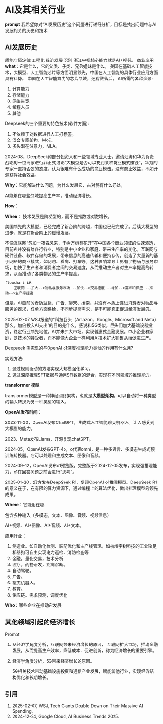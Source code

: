 # AI及其相关行业
**prompt**
我希望你对“AI发展历史"这个问题进行递归分析，目标是找出问题中与AI发展相关的历史和技术

## AI发展历史
质能守恒定律
工程化
经济发展
识别
浙江宇视核心能力就是AI+视频。
商业应用
**what**：它是什么，它的父类、子类、兄弟姐妹是什么。
美国在基础人工智能技术，大模型、人工智能芯片等方面明显领先，中国在人工智能的具体行业应用方面具有优势。
中国在人工智能算力的芯片领域，还稍微落后。
AI所需的各种资源:

1. 计算能力
2. 存储能力
3. 网络带宽
4. 编程人员
5. 其他

Deepseek的三个重要的特色技术(软件方面):

1. 不依赖于对数据进行人工打标签。
2. 混合专家架构，MoE。
3. 多头潜在注意力，MLA。

2024-08，DeepSeek的部分投资人和一些领域专业人士，邀请汪涛和华为负责战略的一位专家进行非正式讨论"大模型是否可以找到某种商业模式赚钱”，华为的专家一直持否定的态度，认为很难有什么成功的商业模击。没有商业效益，不如开源获得社会效益。

**Why**：它能解决什么问题，为什么发展它，古对我有什么好处，

AI能够在哪些领域提高生产率，推动经济增长。

**How**：

**When**：
技术发展是阶梯型的，而不是指数或对数增长。

美国领先的大模型，已经完成了新台阶的跨越，中国也已经完成了。后续大模型的进步，就是在新台阶上的缓慢发展。

不像互联网“忽如一夜春风来，干树万树梨花开"在中国各个商业领域的快速漆透，目前AI并没有给各行各业，特别是中小企业和家庭，带来生产率的变化。互联网与硬件设备、软件存储的发展，带来信息的高速传输和便持存传，创造了大量新的基于网络的商业模式，如网购、看病、打车等。这种影响本顶上影有了物品与服务市场，加快了生产者和消费者之间的交易速度，从而推动生产者对生产率提高的转求，从而推动了各类物品的生产率提高。

```mermaid
flowchart LR
	互联网 --扩大-->物品与服务市场 --加快-->交易速度 --增加-->需求和供应 --推动-->生产率提高
```

但是，AI目前的安防监挖、广告、聊天、按索，并没有本质上促进消费者对物品与服务的器求，仅单方面供给，不同步提高需求，是不可能真正促进经济发展的。

2025-02-07 WSJ报道的"科技巨头（Amazon、Google、Microsoft and Meta）那么，加倍投入AI支出”的目的是什么，感说和5G类似，巨头们加大基础设器投资，稳定行业领先地位。AI并未扩大市场，实现普惠式金融发展。中小企业和家庭，是技术的接受者，而不能像大企业一样利用AI技术扩大销售从而促进生产。

Deepseek Rl实现的与OpenAI o1深度推理能力类似的作用有什么用?

实现方法:

1. 通过规则驱动的方法实现大规模强化学习。
2. 通过深度推理SFT数据与通用SFI数据的混合，实现在不同领域的推理能力。

**transformer 模型**

transformer模型是一种神经网络架构，也就是**大模型架构**，可以自动将一种类型的输入转换为另一种类型的输入。

**OpenAI发布时间**：

2022-11-30，OpenAl发布ChatGPT，生成式人工智能聊天机器人，让人感受到大模型的能力，

2023，Meta发布Llama，开源复现chatGPT。

2024-05，OpenAI发布GPT-4o，o代表omni，是一种多语言、多模态生成式预训练转换器。它可以处理和生成文本、图像和音频。

2024-09-12，OpenAI发布o1预览版，完整版于2024-12-05发布，实现强推理能力，o1在回答问题之前会进行“思考”。

2025-01-20，幻方发布DeepSeek R1，复现OpenAI o1推理模型。DeepSeek R1的意义在于，在有限的算力资源下，通过编程上的算法优化，做出推理模型的领先成果。

**Where**：它能用在哪

包含多种输入（多模态，文本、图像、音频、视频信息）

AI+视频、AI+图像、AI+音频、AI+文本。

应用行业：

1. 制造业。如自动化检测、装配优化和生产线管理。如杭州宇树科技的工业轮足机器狗可自主实现电力巡检、消防检査等
2. 金融。量化交易，技术分析
3. 医疗。药物研发，疾病诊断。
4. 自动驾驶。
5. 广告。
6. 聊天机器人。
7. 教育。
8. 供应链。需求预测，调度优化

**Who**：哪些企业在推动它发展

## 其他领域引起的经济增长
Prompt

1. 从经济学角度分析，互联网带来经济增长的原因，
   互联网扩大市场，推动金融发展，从而提高生产效率，降低成本，促进创新，称为经济增长的重要引擎。

2. 经济学角度分析，5G带来经济增长的原因。

   5G相关技术带动基础设施投资和通信产业发展，赋能其他行业，实现经济结构优化和长期增长。

## 引用

1. 2025-02-07, WSJ, Tech Giants Double Down on Their Massive AI Spending.
2. 2024-12-24, Google Cloud, Al Business Trends 2025.